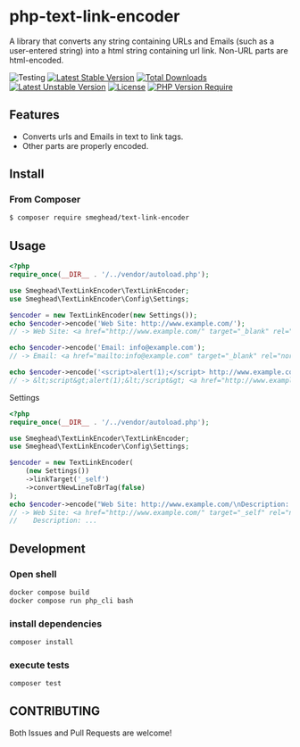 # php-text-link-encoder

A library that converts any string containing URLs and Emails (such as a user-entered string) into a html string containing url link. Non-URL parts are html-encoded.

![Testing](https://github.com/smeghead/php-text-link-encoder/actions/workflows/php.yml/badge.svg?event=push) [![Latest Stable Version](http://poser.pugx.org/smeghead/text-link-encoder/v)](https://packagist.org/packages/smeghead/text-link-encoder) [![Total Downloads](http://poser.pugx.org/smeghead/text-link-encoder/downloads)](https://packagist.org/packages/smeghead/text-link-encoder) [![Latest Unstable Version](http://poser.pugx.org/smeghead/text-link-encoder/v/unstable)](https://packagist.org/packages/smeghead/text-link-encoder) [![License](http://poser.pugx.org/smeghead/text-link-encoder/license)](https://packagist.org/packages/smeghead/text-link-encoder) [![PHP Version Require](http://poser.pugx.org/smeghead/text-link-encoder/require/php)](https://packagist.org/packages/smeghead/text-link-encoder)

## Features

 * Converts urls and Emails in text to link tags.
 * Other parts are properly encoded.

## Install

### From Composer

```bash
$ composer require smeghead/text-link-encoder
```

## Usage

```php
<?php
require_once(__DIR__ . '/../vendor/autoload.php');

use Smeghead\TextLinkEncoder\TextLinkEncoder;
use Smeghead\TextLinkEncoder\Config\Settings;

$encoder = new TextLinkEncoder(new Settings());
echo $encoder->encode('Web Site: http://www.example.com/');
// -> Web Site: <a href="http://www.example.com/" target="_blank" rel="noreferrer noopener">http://www.example.com/</a>

echo $encoder->encode('Email: info@example.com');
// -> Email: <a href="mailto:info@example.com" target="_blank" rel="noreferrer noopener">info@example.com</a>

echo $encoder->encode('<script>alert(1);</script> http://www.example.com/');
// -> &lt;script&gt;alert(1);&lt;/script&gt; <a href="http://www.example.com/" target="_blank" rel="noreferrer noopener">http://www.example.com/</a>
```

Settings

```php
<?php
require_once(__DIR__ . '/../vendor/autoload.php');

use Smeghead\TextLinkEncoder\TextLinkEncoder;
use Smeghead\TextLinkEncoder\Config\Settings;

$encoder = new TextLinkEncoder(
    (new Settings())
    ->linkTarget('_self')
    ->convertNewLineToBrTag(false)
);
echo $encoder->encode("Web Site: http://www.example.com/\nDescription: ...");
// -> Web Site: <a href="http://www.example.com/" target="_self" rel="noreferrer noopener">http://www.example.com/</a>
//    Description: ...
```

## Development

### Open shell

```bash
docker compose build
docker compose run php_cli bash
```

### install dependencies

```bash
composer install
```

### execute tests

```bash
composer test
```

## CONTRIBUTING

Both Issues and Pull Requests are welcome!
